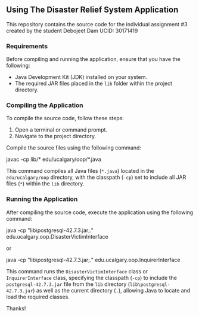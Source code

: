 ## Using The Disaster Relief System Application

This repository contains the source code for the individual assignment #3 created by the student Debojeet Dam
UCID: 30171419

### Requirements

Before compiling and running the application, ensure that you have the following:

- Java Development Kit (JDK) installed on your system.
- The required JAR files placed in the `lib` folder within the project directory.

### Compiling the Application

To compile the source code, follow these steps:

1. Open a terminal or command prompt.
2. Navigate to the project directory.

Compile the source files using the following command:

javac -cp lib/\* edu/ucalgary/oop/\*.java

This command compiles all Java files (`*.java`) located in the `edu/ucalgary/oop` directory, with the classpath (`-cp`) set to include all JAR files (`*`) within the `lib` directory.

### Running the Application

After compiling the source code, execute the application using the following command:

java -cp "lib\postgresql-42.7.3.jar;." edu.ucalgary.oop.DisasterVictimInterface

or

java -cp "lib\postgresql-42.7.3.jar;." edu.ucalgary.oop.InquirerInterface

This command runs the `DisasterVictimInterface` class or `InquirerInterface` class, specifying the classpath (`-cp`) to include the `postgresql-42.7.3.jar` file from the `lib` directory (`lib\postgresql-42.7.3.jar`) as well as the current directory (`.`), allowing Java to locate and load the required classes.

Thanks!
